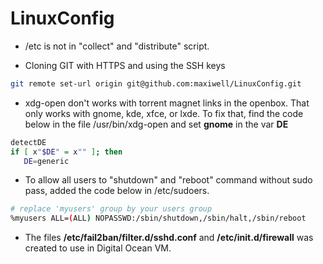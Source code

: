 LinuxConfig
===========


* /etc is not in "collect" and "distribute" script.


* Cloning GIT with HTTPS and using the SSH keys

```bash
git remote set-url origin git@github.com:maxiwell/LinuxConfig.git
```

* xdg-open don't works with torrent magnet links in the openbox. That only works with gnome, kde, xfce, or lxde.
To fix that, find the code below in the file /usr/bin/xdg-open and set **gnome**  in the var **DE** 

```bash    
detectDE
if [ x"$DE" = x"" ]; then
   DE=generic
```

* To allow all users to "shutdown" and "reboot" command without sudo pass, added the code below in /etc/sudoers.

```bash
# replace 'myusers' group by your users group
%myusers ALL=(ALL) NOPASSWD:/sbin/shutdown,/sbin/halt,/sbin/reboot
```

* The files **/etc/fail2ban/filter.d/sshd.conf** and **/etc/init.d/firewall** was created to use in Digital Ocean VM. 


